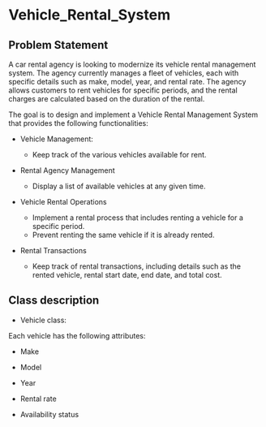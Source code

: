 # Vehicle_Rental_System

## Problem Statement 

A car rental agency is looking to modernize its vehicle rental management system. The agency currently manages a fleet of vehicles, each with specific details such as make, model, year, and rental rate. The agency allows customers to rent vehicles for specific periods, and the rental charges are calculated based on the duration of the rental. 

The goal is to design and implement a Vehicle Rental Management System that provides the following functionalities: 

- Vehicle Management: 
  - Keep track of the various vehicles available for rent.  

- Rental Agency Management 
  - Display a list of available vehicles at any given time. 

- Vehicle Rental Operations
  - Implement a rental process that includes renting a vehicle for a specific period. 
  - Prevent renting the same vehicle if it is already rented.

- Rental Transactions
  - Keep track of rental transactions, including details such as the rented vehicle, rental start date, end date, and total cost. 

 

 

## Class description 

- Vehicle class: 

Each vehicle has the following attributes:  

* Make 

* Model 

* Year 

* Rental rate 

* Availability status 
